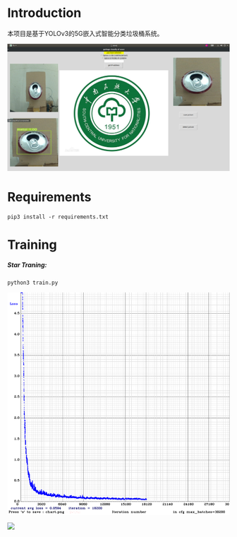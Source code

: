 # Introduction





本项目是基于YOLOv3的5G嵌入式智能分类垃圾桶系统。

![](/picture/2.png)





# Requirements

```ubuntu
pip3 install -r requirements.txt
```

# Training

##### Star Traning:

```python
python3 train.py
```

![](/picture/chart.png)

![](/pictute/1.jpg)



# 









